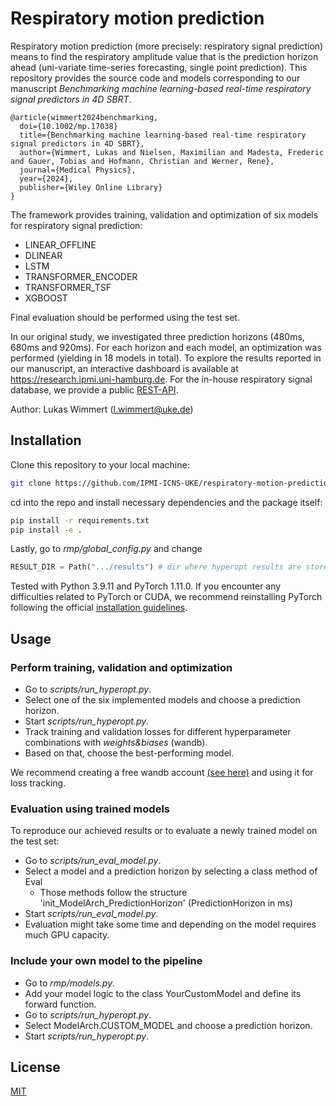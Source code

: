 # Respiratory motion prediction
Respiratory motion prediction (more precisely: respiratory signal prediction) means to find the respiratory amplitude value that is the prediction horizon ahead (uni-variate time-series forecasting, single point prediction). This repository provides the source code and models corresponding to our manuscript *Benchmarking machine learning-based real-time respiratory signal predictors in 4D SBRT*.
```
@article{wimmert2024benchmarking,
  doi={10.1002/mp.17038}
  title={Benchmarking machine learning-based real-time respiratory signal predictors in 4D SBRT},
  author={Wimmert, Lukas and Nielsen, Maximilian and Madesta, Frederic and Gauer, Tobias and Hofmann, Christian and Werner, Rene},
  journal={Medical Physics},
  year={2024},
  publisher={Wiley Online Library}
}
```


The framework provides training, validation and optimization of six models for respiratory signal prediction:
- LINEAR_OFFLINE
- DLINEAR
- LSTM
- TRANSFORMER_ENCODER
- TRANSFORMER_TSF
- XGBOOST

Final evaluation should be performed using the test set. 

In our original study, we investigated three prediction horizons (480ms, 680ms and 920ms). For each horizon and each model, an optimization was performed (yielding in 18 models in total). To explore the results reported in our manuscript, an interactive dashboard is available at https://research.ipmi.uni-hamburg.de. For the in-house respiratory signal database, we provide a public [REST-API](https://lukasvm.iam-extern.de/api/resp-db/v1/docs/).



Author: Lukas Wimmert ([l.wimmert@uke.de](mailto:author_email))




## Installation
Clone this repository to your local machine:
```bash
git clone https://github.com/IPMI-ICNS-UKE/respiratory-motion-prediction.git
```
cd into the repo and install necessary dependencies and the package itself:
```bash
pip install -r requirements.txt
pip install -e .
```
Lastly, go to _rmp/global_config.py_ and change 
```python
RESULT_DIR = Path(".../results") # dir where hyperopt results are stored
```
Tested with Python 3.9.11 and PyTorch 1.11.0. If you encounter any difficulties related to PyTorch or CUDA, we recommend reinstalling PyTorch following the official [installation guidelines](https://pytorch.org/get-started/locally/).


## Usage

###  Perform training, validation and optimization
- Go to _scripts/run_hyperopt.py_.
- Select one of the six implemented models and choose a prediction horizon.
- Start _scripts/run_hyperopt.py_.
- Track training and validation losses for different hyperparameter combinations with _weights&biases_ (wandb). 
- Based on that, choose the best-performing model.

We recommend creating a free wandb account [(see here)](https://docs.wandb.ai/quickstart) and using it for loss tracking.
### Evaluation using trained models
To reproduce our achieved results or to evaluate a newly trained model on the test set:
- Go to _scripts/run_eval_model.py_.
- Select a model and a prediction horizon by selecting a class method of Eval
  - Those methods follow the structure 'init_ModelArch_PredictionHorizon' (PredictionHorizon in ms)  
- Start _scripts/run_eval_model.py_.
- Evaluation might take some time and depending on the model requires much GPU capacity.

### Include your own model to the pipeline
- Go to _rmp/models.py_.
- Add your model logic to the class YourCustomModel and define its forward function.
- Go to _scripts/run_hyperopt.py_.
- Select ModelArch.CUSTOM_MODEL and choose a prediction horizon.
- Start _scripts/run_hyperopt.py_.


## License
[MIT](https://choosealicense.com/licenses/mit/)
